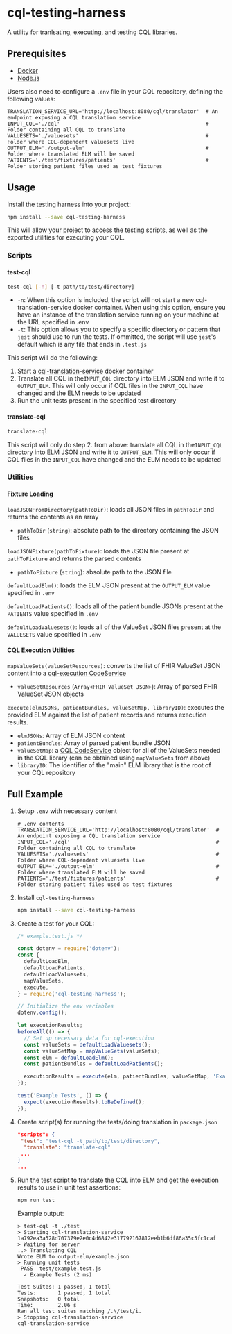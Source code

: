 # cql-testing-harness

A utility for tranlsating, executing, and testing CQL libraries.

## Prerequisites

* [Docker](https://docker.com)
* [Node.js](https://nodejs.org/en/)

Users also need to configure a `.env` file in your CQL repository, defining the following values:

```
TRANSLATION_SERVICE_URL='http://localhost:8080/cql/translator'  # An endpoint exposing a CQL translation service
INPUT_CQL='./cql'                                               # Folder containing all CQL to translate
VALUESETS='./valuesets'                                         # Folder where CQL-dependent valuesets live
OUTPUT_ELM='./output-elm'                                       # Folder where translated ELM will be saved
PATIENTS='./test/fixtures/patients'                             # Folder storing patient files used as test fixtures
```

## Usage

Install the testing harness into your project:

``` bash
npm install --save cql-testing-harness
```

This will allow your project to access the testing scripts, as well as the exported utilities for executing your CQL.

### Scripts

#### test-cql

``` bash
test-cql [-n] [-t path/to/test/directory]
```

* `-n`: When this option is included, the script will not start a new cql-translation-service docker container. When using this option, ensure you have an instance of the translation service running on your machine at the URL specified in .env
* `-t`: This option allows you to specify a specific directory or pattern that `jest` should use to run the tests. If ommitted, the script will use `jest`'s default which is any file that ends in `.test.js`

This script will do the following:

1. Start a [cql-translation-service](https://github.com/cqframework/cql-translation-service) docker container
2. Translate all CQL in the`INPUT_CQL` directory into ELM JSON and write it to `OUTPUT_ELM`. This will only occur if CQL files in the `INPUT_CQL` have changed and the ELM needs to be updated
3. Run the unit tests present in the specified test directory

#### translate-cql

``` bash
translate-cql
```

This script will only do step 2. from above: translate all CQL in the`INPUT_CQL` directory into ELM JSON and write it to `OUTPUT_ELM`. This will only occur if CQL files in the `INPUT_CQL` have changed and the ELM needs to be updated

### Utilities

#### Fixture Loading

`loadJSONFromDirectory(pathToDir)`: loads all JSON files in `pathToDir` and returns the contents as an array

* `pathToDir` (`string`): absolute path to the directory containing the JSON files

`loadJSONFixture(pathToFixture)`: loads the JSON file present at `pathToFixture` and returns the parsed contents

* `pathToFixture` (`string`): absolute path to the JSON file

`defaultLoadElm()`: loads the ELM JSON present at the `OUTPUT_ELM` value specified in `.env`

`defaultLoadPatients()`: loads all of the patient bundle JSONs present at the `PATIENTS` value specified in `.env`

`defaultLoadValuesets()`: loads all of the ValueSet JSON files present at the `VALUESETS` value specified in `.env`

#### CQL Execution Utilities

`mapValueSets(valueSetResources)`: converts the list of FHIR ValueSet JSON content into a [cql-execution CodeService](https://github.com/cqframework/cql-execution/blob/master/src/cql-code-service.js)

* `valueSetResources` (`Array<FHIR ValueSet JSON>`): Array of parsed FHIR ValueSet JSON objects

`execute(elmJSONs, patientBundles, valueSetMap, libraryID)`: executes the provided ELM against the list of patient records and returns execution results. 

* `elmJSONs`: Array of ELM JSON content
* `patientBundles`: Array of parsed patient bundle JSON
* `valueSetMap`: a  [CQL CodeService](https://github.com/cqframework/cql-execution/blob/master/src/cql-code-service.js) object for all of the ValueSets needed in the CQL library (can be obtained using `mapValueSets` from above)
* `libraryID`: The identifier of the "main" ELM library that is the root of your CQL repository

## Full Example

1. Setup `.env` with necessary content

   ```
   # .env contents
   TRANSLATION_SERVICE_URL='http://localhost:8080/cql/translator'  # An endpoint exposing a CQL translation service
   INPUT_CQL='./cql'                                               # Folder containing all CQL to translate
   VALUESETS='./valuesets'                                         # Folder where CQL-dependent valuesets live
   OUTPUT_ELM='./output-elm'                                       # Folder where translated ELM will be saved
   PATIENTS='./test/fixtures/patients'                             # Folder storing patient files used as test fixtures
   ```

2. Install `cql-testing-harness`

   ``` bash
   npm install --save cql-testing-harness
   ```

3. Create a test for your CQL:

   ``` javascript
   /* example.test.js */
   
   const dotenv = require('dotenv');
   const {
     defaultLoadElm,
     defaultLoadPatients,
     defaultLoadValuesets,
     mapValueSets,
     execute,
   } = require('cql-testing-harness');
   
   // Initialize the env variables
   dotenv.config();
   
   let executionResults;
   beforeAll(() => {
     // Set up necessary data for cql-execution
     const valueSets = defaultLoadValuesets();
     const valueSetMap = mapValueSets(valueSets);
     const elm = defaultLoadElm();
     const patientBundles = defaultLoadPatients();
   
     executionResults = execute(elm, patientBundles, valueSetMap, 'ExampleLibrary');
   });
   
   test('Example Tests', () => {
     expect(executionResults).toBeDefined();
   });
   ```

4. Create script(s) for running the tests/doing translation in `package.json`

   ```json
   "scripts": {
   	"test": "test-cql -t path/to/test/directory",
     "translate": "translate-cql"
   	...
   }
   ...
   ```

5. Run the test script to translate the CQL into ELM and get the execution results to use in unit test assertions:

   ``` bash
   npm run test
   ```

   Example output:

   ```
   > test-cql -t ./test
   > Starting cql-translation-service
   1a792ea3a528d707379e2e0c4d6842e317792167812eeb1b6df86a35c5fc1caf
   > Waiting for server
   ..> Translating CQL
   Wrote ELM to output-elm/example.json
   > Running unit tests
    PASS  test/example.test.js
     ✓ Example Tests (2 ms)
   
   Test Suites: 1 passed, 1 total
   Tests:       1 passed, 1 total
   Snapshots:   0 total
   Time:        2.06 s
   Ran all test suites matching /.\/test/i.
   > Stopping cql-translation-service
   cql-translation-service
   ```

   

